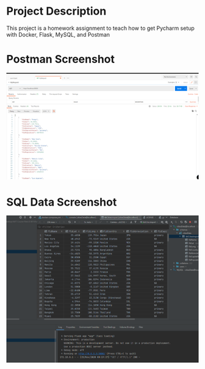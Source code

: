 # Project Description
This project is a homework assignment to teach how to get Pycharm setup with Docker, Flask, MySQL, and Postman

# Postman Screenshot
![postman request output](screenshots/PostMan.png)

# SQL Data Screenshot
![query](screenshots/Query.png)